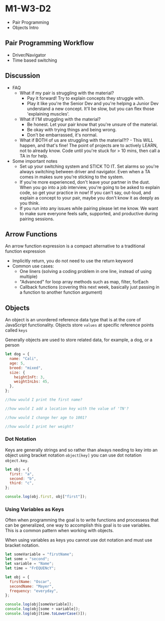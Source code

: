 # M1-W3-D2

- Pair Programming
- Objects Intro

## Pair Programming Workflow

- Driver/Navigator
- Time based switching

## Discussion

- FAQ
  - What if my pair is struggling with the material?
    - Pay it forward! Try to explain concepts they struggle with.
    - Play it like you're the Senior Dev and you're helping a Junior Dev
      understand a new concept. It'll be slow, but you can flex those 'explaining muscles'.
  - What if I'M struggling with the material?
    - Be honest. Let your pair know that you're unsure of the material.
    - Be okay with trying things and being wrong.
    - Don't be embarrassed, it's normal.
  - What if BOTH of us are struggling with the material?!? - This WILL happen, and that's fine! The point of projects are to
    actively LEARN, not to already know. Code until you're stuck for > 10 mins, then call a TA in for help.
- Some important notes
  - Set up your switching system and STICK TO IT. Set alarms so you're
    always switching between driver and navigator. Even when a TA comes in
    makes sure you're sticking to the system.
  - If you're more experienced, don't leave your partner in the dust.
    When you go into a job interview, you're going to be asked to explain code,
    so get your practice in now! If you can't say, out-loud, and explain a
    concept to your pair, maybe you don't know it as deeply as you think.
  - If you run into any issues while pairing please let me know. We want to make
    sure everyone feels safe, supported, and productive during pairing sessions.

## Arrow Functions

An arrow function expression is a compact alternative to a traditional function expression

- Implicitly return, you do not need to use the return keyword
- Common use cases:
    - One liners (solving a coding problem in one line, instead of using multiple)
    - "Advanced" for loop array methods such as map, filter, forEach
    - Callback functions (covering this next week, basically just passing in a function to another function argument)

## Objects

An object is an unordered reference data type that is at the core of JavaScript
functionality. Objects store `values` at specific reference points called `keys`

Generally objects are used to store related data, for example, a dog, or a person

```js
let dog = {
  name: "Cali",
  age: 5,
  breed: "mixed",
  size: {
    heightInFt: 3,
    weightInLbs: 45,
  },
};

//how would I print the first name?

//how would I add a location key with the value of 'TN'?

//how would I change her age to 1001?

//how would I print her weight?
```

### Dot Notation

Keys are generally strings and so rather than always needing to key into an
object using bracket notation `object[key]` you can use dot notation
`object.key`.

```js
let obj = {
  first: "a",
  second: "b",
  third: "c",
};

console.log(obj.first, obj["first"]);
```

### Using Variables as Keys

Often when programming the goal is to write functions and processess that can be
generalized, one way to accomplish this goal is to use variables. This is a
common pattern when working with objects.

When using variables as keys you cannot use dot notation and must use bracket
notation.

```js
let someVariable = "firstName";
let some = "second";
let variable = "Name";
let time = "FrEQUENcY";

let obj = {
  firstName: "Oscar",
  secondName: "Mayer",
  frequency: "everyday",
};

console.log(obj[someVariable]);
console.log(obj[some + variable]);
console.log(obj[time.toLowerCase()]);
```
